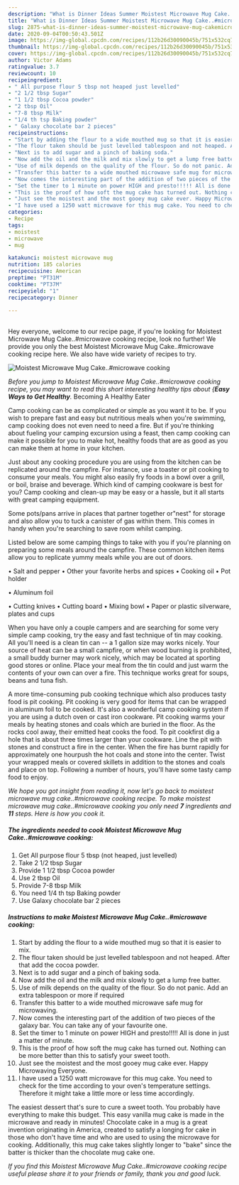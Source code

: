 ```yaml
---
description: "What is Dinner Ideas Summer Moistest Microwave Mug Cake..#microwave cooking"
title: "What is Dinner Ideas Summer Moistest Microwave Mug Cake..#microwave cooking"
slug: 2875-what-is-dinner-ideas-summer-moistest-microwave-mug-cakemicrowave-cooking
date: 2020-09-04T00:50:43.501Z
image: https://img-global.cpcdn.com/recipes/112b26d30090045b/751x532cq70/moistest-microwave-mug-cakemicrowave-cooking-recipe-main-photo.jpg
thumbnail: https://img-global.cpcdn.com/recipes/112b26d30090045b/751x532cq70/moistest-microwave-mug-cakemicrowave-cooking-recipe-main-photo.jpg
cover: https://img-global.cpcdn.com/recipes/112b26d30090045b/751x532cq70/moistest-microwave-mug-cakemicrowave-cooking-recipe-main-photo.jpg
author: Victor Adams
ratingvalue: 3.7
reviewcount: 10
recipeingredient:
- " All purpose flour 5 tbsp not heaped just levelled"
- "2 1/2 tbsp Sugar"
- "1 1/2 tbsp Cocoa powder"
- "2 tbsp Oil"
- "7-8 tbsp Milk"
- "1/4 th tsp Baking powder"
- " Galaxy chocolate bar 2 pieces"
recipeinstructions:
- "Start by adding the flour to a wide mouthed mug so that it is easier to mix."
- "The flour taken should be just levelled tablespoon and not heaped. After that add the cocoa powder."
- "Next is to add sugar and a pinch of baking soda."
- "Now add the oil and the milk and mix slowly to get a lump free batter."
- "Use of milk depends on the quality of the flour. So do not panic. Add an extra tablespoon or more if required"
- "Transfer this batter to a wide mouthed microwave safe mug for microwaving."
- "Now comes the interesting part of the addition of two pieces of the galaxy bar. You can take any of your favourite one."
- "Set the timer to 1 minute on power HIGH and presto!!!!! All is done in just a matter of minute."
- "This is the proof of how soft the mug cake has turned out. Nothing can be more better than this to satisfy your sweet tooth."
- "Just see the moistest and the most gooey mug cake ever. Happy Microwaving Everyone."
- "I have used a 1250 watt microwave for this mug cake. You need to check for the time according to your oven&#39;s temperature settings. Therefore it might take a little more or less time accordingly."
categories:
- Recipe
tags:
- moistest
- microwave
- mug

katakunci: moistest microwave mug 
nutrition: 185 calories
recipecuisine: American
preptime: "PT31M"
cooktime: "PT37M"
recipeyield: "1"
recipecategory: Dinner

---
```

<br>
Hey everyone, welcome to our recipe page, if you're looking for Moistest Microwave Mug Cake..#microwave cooking recipe, look no further! We provide you only the best Moistest Microwave Mug Cake..#microwave cooking recipe here. We also have wide variety of recipes to try.
<br>


![Moistest Microwave Mug Cake..#microwave cooking](https://img-global.cpcdn.com/recipes/112b26d30090045b/751x532cq70/moistest-microwave-mug-cakemicrowave-cooking-recipe-main-photo.jpg)

<i>Before you jump to Moistest Microwave Mug Cake..#microwave cooking recipe, you may want to read this short interesting healthy tips about {<strong>Easy Ways to Get Healthy</strong>.</i>
Becoming A Healthy Eater

    
Camp cooking can be as complicated or simple as you want it to be. If you wish to prepare fast and easy but nutritious meals when you're swimming, camp cooking does not even need to need a fire. But if you're thinking about fueling your camping excursion using a feast, then camp cooking can make it possible for you to make hot, healthy foods that are as good as you can make them at home in your kitchen.

 Just about any cooking procedure you are using from the kitchen can be replicated around the campfire. For instance, use a toaster or pit cooking to consume your meals. You might also easily fry foods in a bowl over a grill, or boil, braise and beverage. Which kind of camping cookware is best for you? Camp cooking and clean-up may be easy or a hassle, but it all starts with great camping equipment.

Some pots/pans arrive in places that partner together or"nest" for storage and also allow you to tuck a canister of gas within them. This comes in handy when you're searching to save room whilst camping.

Listed below are some camping things to take with you if you're planning on preparing some meals around the campfire. These common kitchen items allow you to replicate yummy meals while you are out of doors.

• Salt and pepper
• Other your favorite herbs and spices
• Cooking oil
• Pot holder

• Aluminum foil

• Cutting knives
• Cutting board
• Mixing bowl
• Paper or plastic silverware, plates and cups

When you have only a couple campers and are searching for some very simple camp cooking, try the easy and fast technique of tin may cooking. All you'll need is a clean tin can -- a 1 gallon size may works nicely. Your source of heat can be a small campfire, or when wood burning is prohibited, a small buddy burner may work nicely, which may be located at sporting good stores or online. Place your meal from the tin could and just warm the contents of your own can over a fire.  This technique works great for soups, beans and tuna fish.

A more time-consuming pub cooking technique which also produces tasty food is pit cooking. Pit cooking is very good for items that can be wrapped in aluminum foil to be cooked.  It's also a wonderful camp cooking system if you are using a dutch oven or cast iron cookware. Pit cooking warms your meals by heating stones and coals which are buried in the floor. As the rocks cool away, their emitted heat cooks the food. To pit cookfirst dig a hole that is about three times larger than your cookware. Line the pit with stones and construct a fire in the center. When the fire has burnt rapidly for approximately one hourpush the hot coals and stone into the center. Twist your wrapped meals or covered skillets in addition to the stones and coals and place on top. Following a number of hours, you'll have some tasty camp food to enjoy.


<i>We hope you got insight from reading it, now let's go back to moistest microwave mug cake..#microwave cooking recipe. To make moistest microwave mug cake..#microwave cooking you only need <strong>7</strong> ingredients and <strong>11</strong> steps. Here is how you cook it.
</i>

##### The ingredients needed to cook Moistest Microwave Mug Cake..#microwave cooking:

1. Get  All purpose flour 5 tbsp (not heaped, just levelled)
1. Take 2 1/2 tbsp Sugar
1. Provide 1 1/2 tbsp Cocoa powder
1. Use 2 tbsp Oil
1. Provide 7-8 tbsp Milk
1. You need 1/4 th tsp Baking powder
1. Use  Galaxy chocolate bar 2 pieces


##### Instructions to make Moistest Microwave Mug Cake..#microwave cooking:

1. Start by adding the flour to a wide mouthed mug so that it is easier to mix.
1. The flour taken should be just levelled tablespoon and not heaped. After that add the cocoa powder.
1. Next is to add sugar and a pinch of baking soda.
1. Now add the oil and the milk and mix slowly to get a lump free batter.
1. Use of milk depends on the quality of the flour. So do not panic. Add an extra tablespoon or more if required
1. Transfer this batter to a wide mouthed microwave safe mug for microwaving.
1. Now comes the interesting part of the addition of two pieces of the galaxy bar. You can take any of your favourite one.
1. Set the timer to 1 minute on power HIGH and presto!!!!! All is done in just a matter of minute.
1. This is the proof of how soft the mug cake has turned out. Nothing can be more better than this to satisfy your sweet tooth.
1. Just see the moistest and the most gooey mug cake ever. Happy Microwaving Everyone.
1. I have used a 1250 watt microwave for this mug cake. You need to check for the time according to your oven&#39;s temperature settings. Therefore it might take a little more or less time accordingly.


The easiest dessert that&#39;s sure to cure a sweet tooth. You probably have everything to make this budget. This easy vanilla mug cake is made in the microwave and ready in minutes! Chocolate cake in a mug is a great invention originating in America, created to satisfy a longing for cake in those who don&#39;t have time and who are used to using the microwave for cooking. Additionally, this mug cake takes slightly longer to &#34;bake&#34; since the batter is thicker than the chocolate mug cake one. 

<i>If you find this Moistest Microwave Mug Cake..#microwave cooking recipe useful please share it to your friends or family, thank you and good luck.</i>
